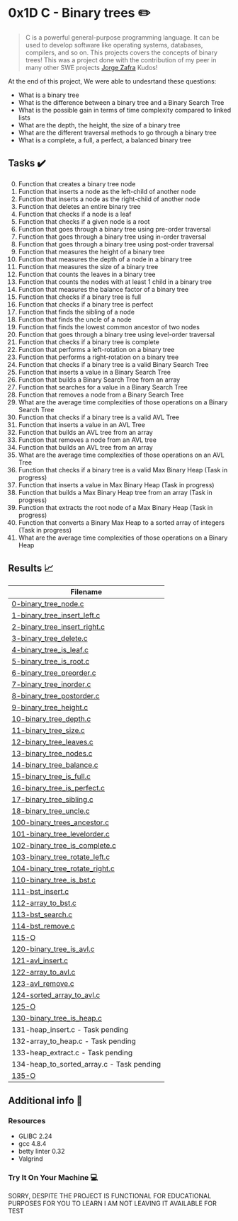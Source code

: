 # 0x1D C - Binary trees :pencil2:

> C is a powerful general-purpose programming language. It can be used to develop software like operating systems, databases, compilers, and so on. This projects covers the concepts of binary trees! This was a project done with the contribution of my peer in many other SWE projects  [Jorge Zafra](https://github.com/jorgezafra94/) Kudos!

At the end of this project, We were able to undesrtand these questions:
  
* What is a binary tree
* What is the difference between a binary tree and a Binary Search Tree
* What is the possible gain in terms of time complexity compared to linked lists
* What are the depth, the height, the size of a binary tree
* What are the different traversal methods to go through a binary tree
* What is a complete, a full, a perfect, a balanced binary tree

## Tasks :heavy_check_mark:

0. Function that creates a binary tree node
1. Function that inserts a node as the left-child of another node
2. Function that inserts a node as the right-child of another node
3. Function that deletes an entire binary tree
4. Function that checks if a node is a leaf
5. Function that checks if a given node is a root
6. Function that goes through a binary tree using pre-order traversal
7. Function that goes through a binary tree using in-order traversal
8. Function that goes through a binary tree using post-order traversal
9. Function that measures the height of a binary tree
10. Function that measures the depth of a node in a binary tree
11. Function that measures the size of a binary tree
12. Function that counts the leaves in a binary tree
13. Function that counts the nodes with at least 1 child in a binary tree
14. Function that measures the balance factor of a binary tree
15. Function that checks if a binary tree is full
16. Function that checks if a binary tree is perfect
17. Function that finds the sibling of a node
18. Function that finds the uncle of a node
19. Function that finds the lowest common ancestor of two nodes
20. Function that goes through a binary tree using level-order traversal
21. Function that checks if a binary tree is complete
22. Function that performs a left-rotation on a binary tree
23. Function that performs a right-rotation on a binary tree
24. Function that checks if a binary tree is a valid Binary Search Tree
25. Function that inserts a value in a Binary Search Tree
26. Function that builds a Binary Search Tree from an array
27. Function that searches for a value in a Binary Search Tree
28. Function that removes a node from a Binary Search Tree
29. What are the average time complexities of those operations on a Binary Search Tree
30. Function that checks if a binary tree is a valid AVL Tree
31. Function that inserts a value in an AVL Tree
32. Function that builds an AVL tree from an array
33. Function that removes a node from an AVL tree
34. Function that builds an AVL tree from an array
35. What are the average time complexities of those operations on an AVL Tree
36. Function that checks if a binary tree is a valid Max Binary Heap (Task in progress)
37. Function that inserts a value in Max Binary Heap (Task in progress)
38. Function that builds a Max Binary Heap tree from an array (Task in progress)
39. Function that extracts the root node of a Max Binary Heap (Task in progress)
40. Function that converts a Binary Max Heap to a sorted array of integers (Task in progress)
41. What are the average time complexities of those operations on a Binary Heap


## Results :chart_with_upwards_trend:

| Filename |
| ------ |
| [0-binary_tree_node.c](https://github.com/mshanga/0x1D-binary_trees/blob/master/0-binary_tree_node.c)|
| [1-binary_tree_insert_left.c](https://github.com/mshanga/0x1D-binary_trees/blob/master/1-binary_tree_insert_left.c)|
| [2-binary_tree_insert_right.c](https://github.com/mshanga/0x1D-binary_trees/blob/master/2-binary_tree_insert_right.c)|
| [3-binary_tree_delete.c](https://github.com/mshanga/0x1D-binary_trees/blob/master/3-binary_tree_delete.c)|
| [4-binary_tree_is_leaf.c](https://github.com/mshanga/0x1D-binary_trees/blob/master/4-binary_tree_is_leaf.c)|
| [5-binary_tree_is_root.c](https://github.com/mshanga/0x1D-binary_trees/blob/master/5-binary_tree_is_root.c)|
| [6-binary_tree_preorder.c](https://github.com/mshanga/0x1D-binary_trees/blob/master/6-binary_tree_preorder.c)|
| [7-binary_tree_inorder.c](https://github.com/mshanga/0x1D-binary_trees/blob/master/7-binary_tree_inorder.c)|
| [8-binary_tree_postorder.c](https://github.com/mshanga/0x1D-binary_trees/blob/master/8-binary_tree_postorder.c)|
| [9-binary_tree_height.c](https://github.com/mshanga/0x1D-binary_trees/blob/master/9-binary_tree_height.c)|
| [10-binary_tree_depth.c](https://github.com/mshanga/0x1D-binary_trees/blob/master/10-binary_tree_depth.c)|
| [11-binary_tree_size.c](https://github.com/mshanga/0x1D-binary_trees/blob/master/11-binary_tree_size.c)|
| [12-binary_tree_leaves.c](https://github.com/mshanga/0x1D-binary_trees/blob/master/12-binary_tree_leaves.c)|
| [13-binary_tree_nodes.c](https://github.com/mshanga/0x1D-binary_trees/blob/master/13-binary_tree_nodes.c)|
| [14-binary_tree_balance.c](https://github.com/mshanga/0x1D-binary_trees/blob/master/14-binary_tree_balance.c)|
| [15-binary_tree_is_full.c](https://github.com/mshanga/0x1D-binary_trees/blob/master/15-binary_tree_is_full.c)|
| [16-binary_tree_is_perfect.c](https://github.com/mshanga/0x1D-binary_trees/blob/master/16-binary_tree_is_perfect.c)|
| [17-binary_tree_sibling.c](https://github.com/mshanga/0x1D-binary_trees/blob/master/17-binary_tree_sibling.c)|
| [18-binary_tree_uncle.c](https://github.com/mshanga/0x1D-binary_trees/blob/master/18-binary_tree_uncle.c)|
| [100-binary_trees_ancestor.c](https://github.com/mshanga/0x1D-binary_trees/blob/master/100-binary_trees_ancestor.c)|
| [101-binary_tree_levelorder.c](https://github.com/mshanga/0x1D-binary_trees/blob/master/101-binary_tree_levelorder.c)|
| [102-binary_tree_is_complete.c](https://github.com/mshanga/0x1D-binary_trees/blob/master/102-binary_tree_is_complete.c)|
| [103-binary_tree_rotate_left.c](https://github.com/mshanga/0x1D-binary_trees/blob/master/103-binary_tree_rotate_left.c)|
| [104-binary_tree_rotate_right.c](https://github.com/mshanga/0x1D-binary_trees/blob/master/104-binary_tree_rotate_right.c)|
| [110-binary_tree_is_bst.c](https://github.com/mshanga/0x1D-binary_trees/blob/master/110-binary_tree_is_bst.c)|
| [111-bst_insert.c](https://github.com/mshanga/0x1D-binary_trees/blob/master/111-bst_insert.c)|
| [112-array_to_bst.c](https://github.com/mshanga/0x1D-binary_trees/blob/master/112-array_to_bst.c)|
| [113-bst_search.c](https://github.com/mshanga/0x1D-binary_trees/blob/master/113-bst_search.c)|
| [114-bst_remove.c](https://github.com/mshanga/0x1D-binary_trees/blob/master/114-bst_remove.c)|
| [115-O](https://github.com/mshanga/0x1D-binary_trees/blob/master/115-O)|
| [120-binary_tree_is_avl.c](https://github.com/mshanga/0x1D-binary_trees/blob/master/120-binary_tree_is_avl.c)|
| [121-avl_insert.c](https://github.com/mshanga/0x1D-binary_trees/blob/master/121-avl_insert.c)|
| [122-array_to_avl.c](https://github.com/mshanga/0x1D-binary_trees/blob/master/122-array_to_avl.c)|
| [123-avl_remove.c](https://github.com/mshanga/0x1D-binary_trees/blob/master/123-avl_remove.c)|
| [124-sorted_array_to_avl.c](https://github.com/mshanga/0x1D-binary_trees/blob/master/124-sorted_array_to_avl.c)|
| [125-O](https://github.com/mshanga/0x1D-binary_trees/blob/master/125-O)|
| [130-binary_tree_is_heap.c](https://github.com/mshanga/0x1D-binary_trees/blob/master/130-binary_tree_is_heap.c)|
| 131-heap_insert.c - Task pending|
| 132-array_to_heap.c - Task pending|
| 133-heap_extract.c - Task pending|
| 134-heap_to_sorted_array.c - Task pending|
| [135-O](https://github.com/mshanga/0x1D-binary_trees/blob/master/135-O)|


## Additional info :construction:
### Resources

- GLIBC 2.24
- gcc 4.8.4
- betty linter 0.32
- Valgrind


### Try It On Your Machine :computer:	

SORRY, DESPITE THE PROJECT IS FUNCTIONAL FOR EDUCATIONAL PURPOSES FOR YOU TO LEARN I AM NOT LEAVING IT AVAILABLE FOR TEST


